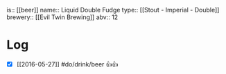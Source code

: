is:: [[beer]]
name:: Liquid Double Fudge
type:: [[Stout - Imperial - Double]]
brewery:: [[Evil Twin Brewing]]
abv:: 12

# Log
- [x] [[2016-05-27]] #do/drink/beer 👍👍
